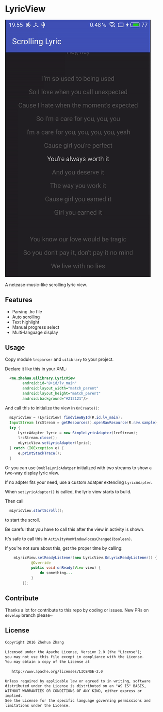 # LyricView
![Demo](https://github.com/LangleyChang/LyricView/blob/master/demo.gif)

A netease-music-like scrolling lyric view.

## Features

- Parsing .lrc file
- Auto scrolling
- Text highlight
- Manual progress select
- Multi-language display

## Usage
  
Copy module `lrcparser` and `uilibrary` to your project.

Declare it like this in your XML:
```xml
  <me.zhehua.uilibrary.LyricView
        android:id="@+id/lv_main"
        android:layout_width="match_parent"
        android:layout_height="match_parent"
        android:background="#212121"/>
```
And call this to initialize the view in `OnCreate()`:
```Java
  mLyricView = (LyricView) findViewById(R.id.lv_main);
  InputStream lrcStream = getResources().openRawResource(R.raw.sample);
  try {
      LyricAdapter lyric = new SimpleLyricAdapter(lrcStream);
      lrcStream.close();
      mLyricView.setLyricAdapter(lyric);
  } catch (IOException e) {
      e.printStackTrace();
  }
```
Or you can use `DoubleLyricAdatper` initialized with two streams to show a two-way display lyric view.

If no adpter fits your need, use a custom adatper extending `LyricAdapter`.

When `setLyricAdapter()` is called, the lyric view starts to build.

Then call
```Java
  mLyricView.startScroll();
```
to start the scroll.

Be careful that you have to call this after the view in activity is shown.

It's safe to call this in `Activity#onWindowFocusChanged(boolean)`.

If you're not sure about this, get the proper time by calling:
```Java
    mLyricView.setReadyListener(new LyricView.OnLyricReadyListener() {
            @Override
            public void onReady(View view) {
                do something...
            }
        });
```

## Contribute
  
  Thanks a lot for contribute to this repo by coding or issues.
  New PRs on `develop` branch please~


## License


    Copyright 2016 Zhehua Zhang

    Licensed under the Apache License, Version 2.0 (the "License");
    you may not use this file except in compliance with the License.
    You may obtain a copy of the License at

       http://www.apache.org/licenses/LICENSE-2.0

    Unless required by applicable law or agreed to in writing, software
    distributed under the License is distributed on an "AS IS" BASIS,
    WITHOUT WARRANTIES OR CONDITIONS OF ANY KIND, either express or implied.
    See the License for the specific language governing permissions and
    limitations under the License.
  

